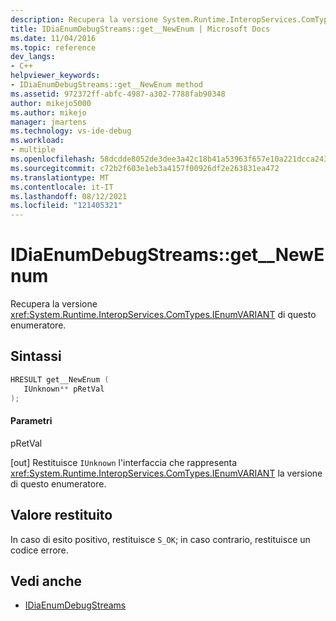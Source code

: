 ```yaml
---
description: Recupera la versione System.Runtime.InteropServices.ComTypes.IEnumVARIANT dell'enumeratore del flusso di debug.
title: IDiaEnumDebugStreams::get__NewEnum | Microsoft Docs
ms.date: 11/04/2016
ms.topic: reference
dev_langs:
- C++
helpviewer_keywords:
- IDiaEnumDebugStreams::get__NewEnum method
ms.assetid: 972372ff-abfc-4987-a302-7788fab90348
author: mikejo5000
ms.author: mikejo
manager: jmartens
ms.technology: vs-ide-debug
ms.workload:
- multiple
ms.openlocfilehash: 58dcdde8052de3dee3a42c18b41a53963f657e10a221dcca2438070379c7d411
ms.sourcegitcommit: c72b2f603e1eb3a4157f00926df2e263831ea472
ms.translationtype: MT
ms.contentlocale: it-IT
ms.lasthandoff: 08/12/2021
ms.locfileid: "121405321"
---
```

# <a name="idiaenumdebugstreamsget__newenum"></a>IDiaEnumDebugStreams::get__NewEnum
Recupera la versione <xref:System.Runtime.InteropServices.ComTypes.IEnumVARIANT> di questo enumeratore.

## <a name="syntax"></a>Sintassi

```C++
HRESULT get__NewEnum ( 
   IUnknown** pRetVal
);
```

#### <a name="parameters"></a>Parametri
 pRetVal

[out] Restituisce `IUnknown` l'interfaccia che rappresenta <xref:System.Runtime.InteropServices.ComTypes.IEnumVARIANT> la versione di questo enumeratore.

## <a name="return-value"></a>Valore restituito
 In caso di esito positivo, restituisce `S_OK`; in caso contrario, restituisce un codice errore.

## <a name="see-also"></a>Vedi anche
- [IDiaEnumDebugStreams](../../debugger/debug-interface-access/idiaenumdebugstreams.md)

